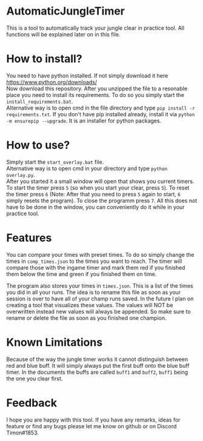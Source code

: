 # AutomaticJungleTimer   
This is a tool to automatically track your jungle clear in practice tool. All functions will be explained later on in this file.   

# How to install?   
You need to have python installed. If not simply download it here https://www.python.org/downloads/   
Now download this repository. After you unzipped the file to a resonable place you need to install its requirements.  To do so you simply start the `install_requirements.bat`.   
Alternative way is to open cmd in the file directory and type `pip install -r requirements.txt`. If you don't have pip installed already, install it via `python -m ensurepip --upgrade`. It is an installer for python packages.

# How to use?
Simply start the  `start_overlay.bat` file.    
Alternative way is to open cmd in your directory and type `python overlay.py`.   
After you started it a small window will open that shows you current timers. To start the timer press `5` (so when you start your clear, press `5`). To reset the timer press `6` (Note: After that you need to press `5` again to start, `6` simply resets the program). To close the programm press `7`. All this does not have to be done in the window, you can conveniently do it while in your practice tool. 

# Features
You can compare your times with preset times. To do so simply change the times in `comp_times.json` to the times you want to reach. The timer will compare those with the ingame timer and mark them red if you finished them below the time and green if you finished them on time.   

The program also stores your times in `times.json`. This is a list of the times you did in all your runs. The idea is to rename this file as soon as your session is over to have all of your champ runs saved. In the future I plan on creating a tool that visualizes these values. The values will NOT be overwritten instead new values will always be appended. So make sure to rename or delete the file as soon as you finished one champion.

# Known Limitations
Because of the way the jungle timer works it cannot distinguish between red and blue buff. It will simply always put the first buff onto the blue buff timer. In the documents the buffs are called `buff1` and `buff2`, `buff1` being the one you clear first.

# Feedback
I hope you are happy with this tool. If you have any remarks, ideas for feature or find any bugs please let me know on github or on Discord Timon#1853. 